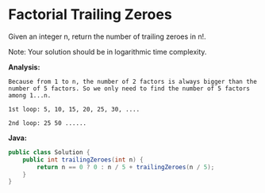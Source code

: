 # Factorial Trailing Zeroes

Given an integer n, return the number of trailing zeroes in n!.

Note: Your solution should be in logarithmic time complexity.

**Analysis:**
```
Because from 1 to n, the number of 2 factors is always bigger than the number of 5 factors. So we only need to find the number of 5 factors among 1...n.

1st loop: 5, 10, 15, 20, 25, 30, ....

2nd loop: 25 50 ......
```

**Java:**
```java
public class Solution {
    public int trailingZeroes(int n) {
        return n == 0 ? 0 : n / 5 + trailingZeroes(n / 5);
    }
}
```
